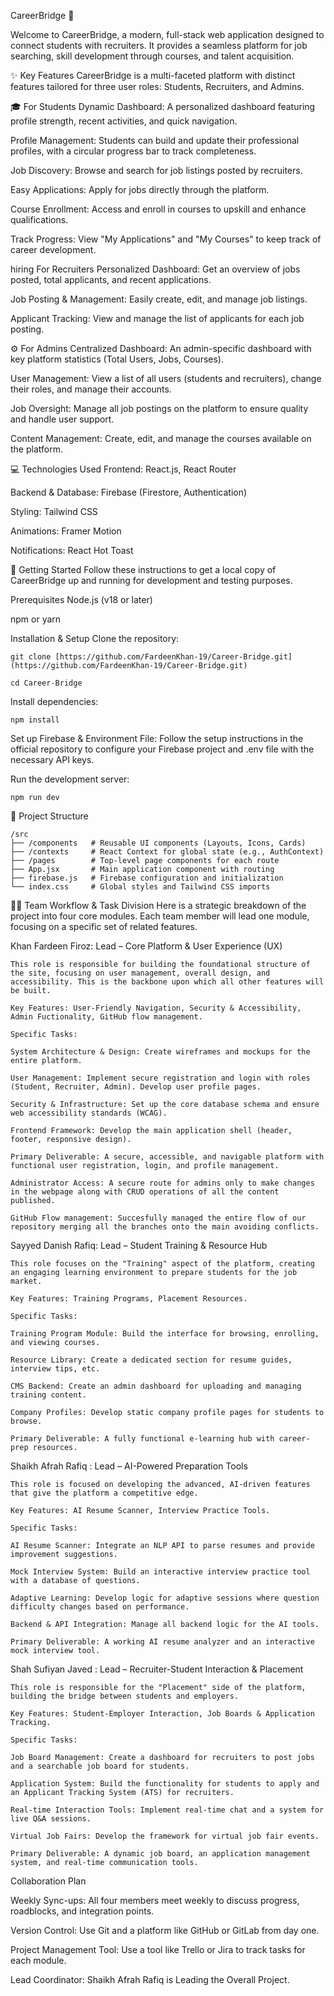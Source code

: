 CareerBridge 🚀

Welcome to CareerBridge, a modern, full-stack web application designed to connect students with recruiters. It provides a seamless platform for job searching, skill development through courses, and talent acquisition.

✨ Key Features
  CareerBridge is a multi-faceted platform with distinct features tailored for three user roles: Students, Recruiters, and Admins.

🎓 For Students
  Dynamic Dashboard: A personalized dashboard featuring profile strength, recent activities, and quick navigation.
  
  Profile Management: Students can build and update their professional profiles, with a circular progress bar to track completeness.
  
  Job Discovery: Browse and search for job listings posted by recruiters.
  
  Easy Applications: Apply for jobs directly through the platform.
  
  Course Enrollment: Access and enroll in courses to upskill and enhance qualifications.
  
  Track Progress: View "My Applications" and "My Courses" to keep track of career development.
  
  hiring For Recruiters
  Personalized Dashboard: Get an overview of jobs posted, total applicants, and recent applications.
  
  Job Posting & Management: Easily create, edit, and manage job listings.
  
  Applicant Tracking: View and manage the list of applicants for each job posting.

⚙️ For Admins
  Centralized Dashboard: An admin-specific dashboard with key platform statistics (Total Users, Jobs, Courses).
  
  User Management: View a list of all users (students and recruiters), change their roles, and manage their accounts.
  
  Job Oversight: Manage all job postings on the platform to ensure quality and handle user support.
  
  Content Management: Create, edit, and manage the courses available on the platform.

💻 Technologies Used
  Frontend: React.js, React Router
  
  Backend & Database: Firebase (Firestore, Authentication)
  
  Styling: Tailwind CSS
  
  Animations: Framer Motion
  
  Notifications: React Hot Toast

🚀 Getting Started
Follow these instructions to get a local copy of CareerBridge up and running for development and testing purposes.

Prerequisites
  Node.js (v18 or later)
  
  npm or yarn

Installation & Setup
  Clone the repository:
  
    git clone [https://github.com/FardeenKhan-19/Career-Bridge.git](https://github.com/FardeenKhan-19/Career-Bridge.git)
  
    cd Career-Bridge

Install dependencies:

    npm install

Set up Firebase & Environment File: Follow the setup instructions in the official repository to configure your Firebase project and .env file with the necessary API keys.

Run the development server:

    npm run dev

📂 Project Structure

    /src
    ├── /components   # Reusable UI components (Layouts, Icons, Cards)
    ├── /contexts     # React Context for global state (e.g., AuthContext)
    ├── /pages        # Top-level page components for each route
    ├── App.jsx       # Main application component with routing
    ├── firebase.js   # Firebase configuration and initialization
    └── index.css     # Global styles and Tailwind CSS imports

👨‍💻 Team Workflow & Task Division
  Here is a strategic breakdown of the project into four core modules. Each team member will lead one module, focusing on a specific set of related features.
  
  Khan Fardeen Firoz: Lead – Core Platform & User Experience (UX)
  
    This role is responsible for building the foundational structure of the site, focusing on user management, overall design, and accessibility. This is the backbone upon which all other features will be built.
    
    Key Features: User-Friendly Navigation, Security & Accessibility, Admin Fuctionality, GitHub flow management.
    
    Specific Tasks:
    
    System Architecture & Design: Create wireframes and mockups for the entire platform.
    
    User Management: Implement secure registration and login with roles (Student, Recruiter, Admin). Develop user profile pages.
    
    Security & Infrastructure: Set up the core database schema and ensure web accessibility standards (WCAG).
    
    Frontend Framework: Develop the main application shell (header, footer, responsive design).
    
    Primary Deliverable: A secure, accessible, and navigable platform with functional user registration, login, and profile management.
  
    Administrator Access: A secure route for admins only to make changes in the webpage along with CRUD operations of all the content published.
  
    GitHub Flow management: Succesfully managed the entire flow of our repository merging all the branches onto the main avoiding conflicts.
  
  Sayyed Danish Rafiq: Lead – Student Training & Resource Hub
  
    This role focuses on the "Training" aspect of the platform, creating an engaging learning environment to prepare students for the job market.
    
    Key Features: Training Programs, Placement Resources.
    
    Specific Tasks:
    
    Training Program Module: Build the interface for browsing, enrolling, and viewing courses.
    
    Resource Library: Create a dedicated section for resume guides, interview tips, etc.
    
    CMS Backend: Create an admin dashboard for uploading and managing training content.
    
    Company Profiles: Develop static company profile pages for students to browse.
    
    Primary Deliverable: A fully functional e-learning hub with career-prep resources.
  
  Shaikh Afrah Rafiq : Lead – AI-Powered Preparation Tools
  
    This role is focused on developing the advanced, AI-driven features that give the platform a competitive edge.
    
    Key Features: AI Resume Scanner, Interview Practice Tools.
    
    Specific Tasks:
    
    AI Resume Scanner: Integrate an NLP API to parse resumes and provide improvement suggestions.
    
    Mock Interview System: Build an interactive interview practice tool with a database of questions.
    
    Adaptive Learning: Develop logic for adaptive sessions where question difficulty changes based on performance.
    
    Backend & API Integration: Manage all backend logic for the AI tools.
    
    Primary Deliverable: A working AI resume analyzer and an interactive mock interview tool.
  
  Shah Sufiyan Javed : Lead – Recruiter-Student Interaction & Placement
  
    This role is responsible for the "Placement" side of the platform, building the bridge between students and employers.
    
    Key Features: Student-Employer Interaction, Job Boards & Application Tracking.
    
    Specific Tasks:
    
    Job Board Management: Create a dashboard for recruiters to post jobs and a searchable job board for students.
    
    Application System: Build the functionality for students to apply and an Applicant Tracking System (ATS) for recruiters.
    
    Real-time Interaction Tools: Implement real-time chat and a system for live Q&A sessions.
    
    Virtual Job Fairs: Develop the framework for virtual job fair events.
    
    Primary Deliverable: A dynamic job board, an application management system, and real-time communication tools.

Collaboration Plan

  Weekly Sync-ups: All four members meet weekly to discuss progress, roadblocks, and integration points.
  
  Version Control: Use Git and a platform like GitHub or GitLab from day one.
  
  Project Management Tool: Use a tool like Trello or Jira to track tasks for each module.
  
  Lead Coordinator: Shaikh Afrah Rafiq is Leading the Overall Project.
